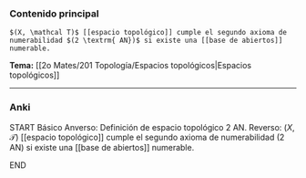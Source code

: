 ### Contenido principal

```ad-Formal
$(X, \mathcal T)$ [[espacio topológico]] cumple el segundo axioma de numerabilidad $(2 \textrm{ AN})$ si existe una [[base de abiertos]] numerable.
```

**Tema:** [[2o Mates/201 Topología/Espacios topológicos|Espacios topológicos]]

---
### Anki

START
Básico
Anverso: Definición de espacio topológico $2 \textrm{ AN}$.
Reverso: $(X, \mathcal T)$ [[espacio topológico]] cumple el segundo axioma de numerabilidad $(2 \textrm{ AN})$ si existe una [[base de abiertos]] numerable.
<!--ID: 1727422026747-->
END
